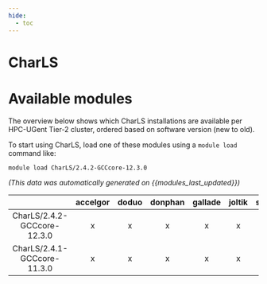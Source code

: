 ```yaml
---
hide:
  - toc
---
```


CharLS
======

# Available modules


The overview below shows which CharLS installations are available per HPC-UGent Tier-2 cluster, ordered based on software version (new to old).

To start using CharLS, load one of these modules using a `module load` command like:

```shell
module load CharLS/2.4.2-GCCcore-12.3.0
```

*(This data was automatically generated on {{modules_last_updated}})*  

| |accelgor|doduo|donphan|gallade|joltik|shinx|skitty|
| :---: | :---: | :---: | :---: | :---: | :---: | :---: | :---: |
|CharLS/2.4.2-GCCcore-12.3.0|x|x|x|x|x|x|x|
|CharLS/2.4.1-GCCcore-11.3.0|x|x|x|x|x|-|-|
